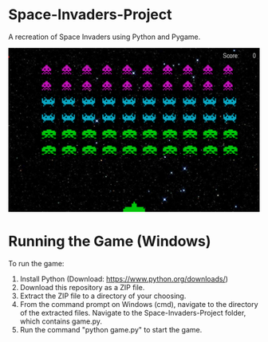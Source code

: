 # Space-Invaders-Project
A recreation of Space Invaders using Python and Pygame.

![Screenshot](https://github.com/jackloague1/Space-Invaders-Project/blob/main/space%20invaders.png)

# Running the Game (Windows)
To run the game:
1) Install Python (Download: https://www.python.org/downloads/)
2) Download this repository as a ZIP file.
3) Extract the ZIP file to a directory of your choosing.
4) From the command prompt on Windows (cmd), navigate to the directory of the extracted files. Navigate to the Space-Invaders-Project folder, which contains game.py.
5) Run the command "python game.py" to start the game.
